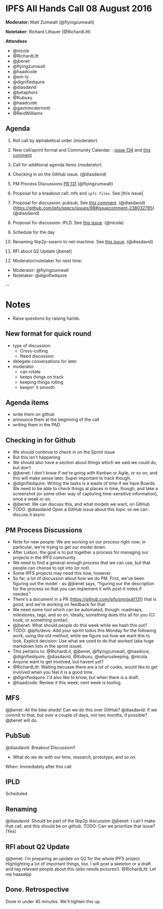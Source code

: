 # IPFS All Hands Call 08 August 2016

**Moderator:** Matt Zumwalt  (@flyingzumwalt)

**Notetaker:** Richard Littauer (@RichardLitt)

**Attendees** 
- @nicola
- @RichardLitt
- @jbenet
- @flyingzumwalt
- @haadcode
- @em-ly
- @dignifiedquire
- @diasdavid
- @betaphors
- @Kubuxu
- @haadcode
- @gavinmcdermott
- @ReidWilliams

## Agenda
1. Roll call by alphabetical order (moderator)
2. New call/sprint format and Community Calendar - [issue 134](https://github.com/ipfs/pm/issues/134)  and [this comment](https://github.com/ipfs/pm/issues/133#issuecomment-238265884)
3. Call for additional agenda items (moderator)
4. Checking in on the GitHub issue. (@diasdavid)
5. PM Process Discussions  [PR 131](https://github.com/ipfs/pm/pull/131) (@flyingzumwalt)
6. Proposal for a breakout call: mfs and `ipfs files`. See [this issue]
8. Proposal for discussion: pubsub. See [this comment](https://github.com/ipfs/pm/issues/130#issuecomment-237293938). (@diasdavid)
(https://github.com/ipfs/specs/issues/98#issuecomment-238032795). (@diasdavid)
9. Proposal for discussion: IPLD. See [this issue](https://github.com/ipfs/pm/issues/124). (@nicola)
10. Schedule for the day
11. Renaming libp2p-swarm to net-machine. See [this issue](https://github.com/libp2p/js-libp2p-swarm/issues/40#issuecomment-238034905). (@diasdavid)
12. RFI about Q2 Update (jbenet)


1. Moderator/notetaker for next time:
 * Moderator: @flyingzumwalt 
 * Notetaker: @dignifiedquire 

--

# Notes

- Raise questions by raising hands.

## New format for quick round
- type of discussion:
  - Cross-cutting
  - Need discussion
- delegate conversations for later
- moderator
  - can rotate
  - keeps things on track
  - keeping things rolling
  - keepin' it smooth

## Agenda items
- write them on github
- announce them at the beginning of the call
- writing them in the PAD

## Checking in for Github
- We should continue to check in on the Sprint issue
- But this isn't happening
- We should also have a section about things which we said we could do, but don't
- @jbenet: I don't know if we're going with Kanban or Agile, or so on, and this will make sense later. Super important to track though.
- @dignifiedquire: Writing the tasks is a waste of time if we have Boards. We need to be able to check things at places in time, though, and take a screenshot (or some other way of capturing time-sensitive information), once a week or so.
- @jbenet: We can discuss this, and what models we want, on GitHub
- TODO: @diasdavid Open a GitHub issue about this topic so we can discuss it async

## PM Process Discussions

- Note for new people: We are working on our process right now; in particular, we're trying to get our model down. 
- After Lisbon, the goal is to put together a process for managing our projects in the IPFS community. 
- We need to find a general-enough process that we can use, but that people can choose to opt into (or not). 
- Some IPFS projects may need this now, however. 
- So far, a lot of discussion about how we do PM. First, we've been figuring out the model - as @jbenet says, "figuring our the description for the process so that you can implement it with post-it notes if needed."
- There's a document in a PR (https://github.com/ipfs/pm/pull/131) that is good, and we're working on feedback for that
- We need some tool which can be automated, though: roadmaps, milestones, tags, and so on. Ideally, something does this all for you (CI hook, or something similar). 
- @jbenet: What should people do this week while we hash this out?
- TODO: @ipfs/devs: Add your sprint todos this Monday for the following work, using the old method, while we figure out how we want this to look. Explicit decision: Use what we used to do that worked (aka huge markdown lists in the sprint issue). 
- This pertains to: @RichardLit, @jbenet, @flyingzumwalt, @haadoce, @dignifiedquire, @diasdavid, @Kubuxu, @whyrusleeping, @nicola
- Anyone want to get involved, but havent yet?
- @RichardLitt: Waiting becuase there are a lot of cooks, would like to get involved when you feel it is a good time.
- @dignifiedquire: I'd also like to know, but when there is a draft.
- @haadcode: Review it this week; next week is tooling. 

## MFS

@jbenet: All the bike sheds! Can we do this over GitHub?
@diasdavid: If we commit to that, but over a couple of days, not two months, if possible?
@jbenet will do.

## PubSub

@diasdavid: Breakout Discussion!! 
- What do we do with our time, research, prototype, and so on. 

When: Immediately after this call

## IPLD

Scheduled. 

## Renaming

@diasdavid: Should be part of the libp2p discussion
@jbenet: I can't make that call, and this should be on github. 
TODO: Can we prioritize that issue? (Yes)

## RFI about Q2 Update

@jbenet: I'm preparing an update on Q2 for the whole IPFS project. Highlighting a lot of important things, too.
I will post a skeleton or a draft and tag relevant people about this (also needs pictures!).
@RichardLitt: Let me haaaalpp

## Done. Retrospective

Done in under 45 minutes. We'll tighten this up. 
